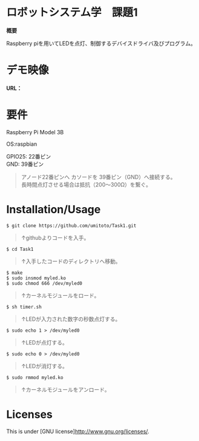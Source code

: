# ロボットシステム学　課題1
 **概要**
 
 Raspberry piを用いてLEDを点灯、制御するデバイスドライバ及びプログラム。
 
 
# デモ映像
 
**URL：**
 
 
# 要件

Raspberry Pi Model 3B

OS:raspbian

GPIO25: 22番ピン  
GND: 39番ピン

> アノード22番ピンへ
 カソードを
 39番ピン（GND）へ接続する。  
 長時間点灯させる場合は抵抗（200〜300Ω）を繋ぐ。
 
 
# Installation/Usage
 
    $ git clone https://github.com/umitoto/Task1.git  
> ↑githubよりコードを入手。

    $ cd Task1  
> ↑入手したコードのディレクトリへ移動。

    $ make  
    $ sudo insmod myled.ko
    $ sudo chmod 666 /dev/myled0
> ↑カーネルモジュールをロード。

    $ sh timer.sh
> ↑LEDが入力された数字の秒数点灯する。
    
    $ sudo echo 1 > /dev/myled0
> ↑LEDが点灯する。

    $ sudo echo 0 > /dev/myled0
> ↑LEDが消灯する。

    $ sudo rmmod myled.ko
> ↑カーネルモジュールをアンロード。
 
# Licenses
This is under [GNU license]<http://www.gnu.org/licenses/>.
 
